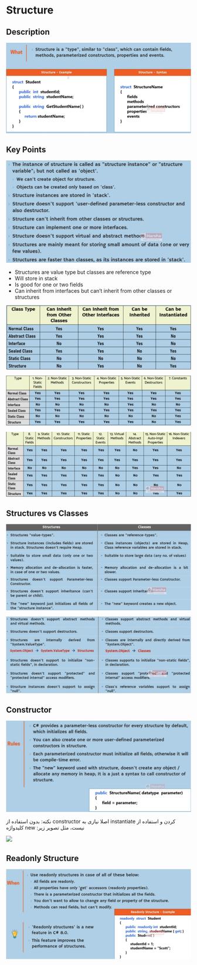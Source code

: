 # Structure

## Description

![](structure/image5.jpg)

## Key Points

![](structure/image9.jpg)

- Structures are value type but classes are reference type
- Will store in stack
- Is good for one or two fields
- Can inherit from interfaces but can’t inherit from other classes or structures

![](structure/image3.jpg)

![](structure/image1.jpg)

![](structure/image4.jpg)

## Structures vs Classes

![](structure/image7.jpg)

![](structure/image8.jpg)

## Constructor

![](structure/image10.jpg)

<span dir="rtl">نکته: بدون استفاده از</span> <span dir="ltr">constructor</span> <span dir="rtl">اصلا نیازی به</span> <span dir="ltr">instantiate</span> <span dir="rtl">کردن و استفاده از کلیدواژه</span> <span dir="ltr">new</span> <span dir="rtl">نیست، مثل تصویر زیر:</span>

<img src="image2.jpg" style="width:1.3875in" />

## Readonly Structure

![](structure/image6.jpg)
